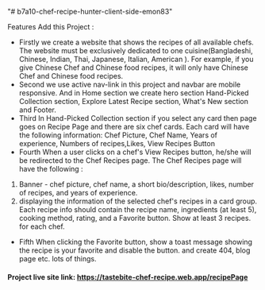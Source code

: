 "# b7a10-chef-recipe-hunter-client-side-emon83" 

Features Add this Project : 
 * Firstly we create a website that shows the recipes of all available chefs. The website must be exclusively dedicated to one cuisine(Bangladeshi, Chinese, Indian, Thai, Japanese, Italian, American ). For example, if you give Chinese Chef and Chinese food recipes, it will only have Chinese Chef and Chinese food recipes. 
 * Second we use active nav-link in this project and navbar are mobile responsive. And in Home section we create hero section Hand-Picked Collection section, Explore Latest Recipe section,  What's New section and Footer.
 * Third In Hand-Picked Collection section if you select any card then page goes on Recipe Page and there are  six chef cards. Each card will have the following information: Chef Picture, Chef Name, Years of experience, Numbers of recipes,Likes, View Recipes Button
 * Fourth When a user clicks on a chef's View Recipes button, he/she will be redirected to the Chef Recipes page. The Chef Recipes page will have the following : 
 1. Banner - chef picture, chef name, a short bio/description, likes, number of recipes, and years of experience.
 2. displaying the information of the selected chef's recipes in a card group. Each recipe info should contain the recipe name, ingredients (at least 5), cooking method, rating, and a Favorite button. Show at least 3 recipes. for each chef.
 * Fifth When clicking the Favorite button, show a toast message showing the recipe is your favorite and disable the button. and create 404, blog page etc. lots of things.


#### Project live site link: https://tastebite-chef-recipe.web.app/recipePage ####